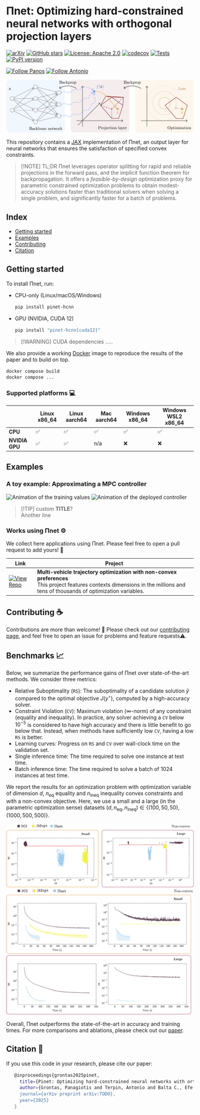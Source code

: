 # &Pi;net: Optimizing hard-constrained neural networks with orthogonal projection layers

[![arXiv](https://img.shields.io/badge/arXiv-TODO-b31b1b?style=flat&logo=arxiv&logoColor=white)](https://arxiv.org/abs/TODO)
[![GitHub stars](https://img.shields.io/github/stars/antonioterpin/pinet?style=social)](https://github.com/antonioterpin/pinet/stargazers)
[![License: Apache 2.0](https://img.shields.io/badge/License-Apache%202.0-green.svg)](https://github.com/antonioterpin/pinet/LICENSE)
[![codecov](https://codecov.io/gh/antonioterpin/pinet/graph/badge.svg?token=UQ48NNZSI4)](https://codecov.io/gh/antonioterpin/pinet)
[![Tests](https://github.com/antonioterpin/pinet/actions/workflows/test.yaml/badge.svg)](https://github.com/antonioterpin/pinet/actions/workflows/test.yaml)
[![PyPI version](https://img.shields.io/pypi/v/pinet-hcnn.svg)](https://pypi.org/project/pinet-hcnn)

[![Follow Panos](https://img.shields.io/badge/LinkedIn-Panagiotis%20Grontas-blue?&logo=linkedin)](https://www.linkedin.com/in/panagiotis-grontas-4517b0184)
[![Follow Antonio](https://img.shields.io/twitter/follow/antonio_terpin.svg?style=social)](https://twitter.com/antonio_terpin)

![Cover Image](media/cover.jpg)

This repository contains a [JAX](https://github.com/jax-ml/jax) implementation of &Pi;net, an output layer for neural networks that ensures the satisfaction of specified convex constraints.

> [!NOTE] TL;DR
> &Pi;net leverages operator splitting for rapid and reliable projections in the forward pass, and the implicit function theorem for backpropagation. It offers a *feasible-by-design* optimization proxy for parametric constrained optimization problems to obtain modest-accuracy solutions faster than traditional solvers when solving a single problem, and significantly faster for a batch of problems.

## Index
- [Getting started](#getting-started)
- [Examples](#examples)
- [Contributing](#contributing-☕️)
- [Citation](#citation-🙏)

## Getting started
To install &Pi;net, run:
- CPU-only (Linux/macOS/Windows)
  ```bash
  pip install pinet-hcnn
  ```
- GPU (NVIDIA, CUDA 12)
  ```bash
  pip install "pinet-hcnn[cuda12]"
  ```

> [!WARNING] CUDA dependencies
> .....

We also provide a working [Docker](https://docs.docker.com/) image to reproduce the results of the paper and to build on top.
```bash
docker compose build
docker compose ...
```


### Supported platforms 💻
|        | Linux x86\_64 | Linux aarch64 | Mac aarch64 | Windows x86\_64 | Windows WSL2 x86\_64 |
| -------------- | ------------- | ------------- | ----------- | --------------- | -------------------- |
| **CPU**        | ✅           | ✅           | ✅         | ✅             | ✅                  |
| **NVIDIA GPU** | ✅           | ✅           | n/a         | ❌              | ❌         |


## Examples

### A toy example: Approximating a MPC controller

![Animation of the training values]()
![Animation of the deployed controller]()

> [!TIP] custom
> **TITLE**?<br/>
> Another line

### Works using &Pi;net ⚙️
We collect here applications using &Pi;net. Please feel free to open a pull request to add yours! 🤗

Link | Project
--|--
[![View Repo](https://img.shields.io/badge/GitHub-antonioterpin%2Fglitch-blue?logo=github)](https://github.com/antonioterpin/glitch) | **Multi-vehicle trajectory optimization with non-convex preferences**<br/>This project features contexts dimensions in the millions and tens of thousands of optimization variables.




## Contributing ☕️
Contributions are more than welcome! 🙏 Please check out our [contributing page](./CONTRIBUTING.md), and feel free to open an issue for problems and feature requests⚠️.

## Benchmarks 📈
Below, we summarize the performance gains of &Pi;net over state-of-the-art methods. We consider three metrics:
- Relative Suboptimality ($\texttt{RS}$): The suboptimality of a candidate solution $\hat{y}$ compared to the optimal objective $J(y^{\star})$, computed by a high-accuracy solver.
- Constraint Violation ($\texttt{CV}$): Maximum violation ($\infty$-norm) of any constraint (equality and inequality). In practice, any solver achieving a $\texttt{CV}$ below $10^{-5}$ is considered to have high accuracy and there is little benefit to go below that. Instead, when methods have sufficiently low $\texttt{CV}$, having a low $\texttt{RS}$ is better.
- Learning curves: Progress on $\texttt{RS}$ and $\texttt{CV}$ over wall-clock time on the validation set.
- Single inference time: The time required to solve one instance at test time.
- Batch inference time: The time required to solve a batch of $1024$ instances at test time.

We report the results for an optimization problem with optimization variable of dimension $d$, $n_{\mathrm{eq}}$ equality and $n_{\mathrm{ineq}}$ inequality convex constraints and with a  non-convex objective. Here, we use a small and a large (in the parametric optimization sense) datasets $(d, n_{\mathrm{eq}}, n_{\mathrm{ineq}})  \in \{(100, 50, 50), (1000, 500, 500)\}$.

![Non-convex CV and RS](media/nonconvex-cvrs.jpg)
![Non-convex learning curves](media/nonconvex-times.jpg)

Overall, &Pi;net outperforms the state-of-the-art in accuracy and training times.
For more comparisons and ablations, please check out our [paper](TODO).

## Citation 🙏
If you use this code in your research, please cite our paper:
```bash
   @inproceedings{grontas2025pinet,
     title={Pinet: Optimizing hard-constrained neural networks with orthogonal projection layers},
     author={Grontas, Panagiotis and Terpin, Antonio and Balta C., Efe and D'Andrea, Raffaello and Lygeros, John},
     journal={arXiv preprint arXiv:TODO},
     year={2025}
   }
```
